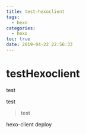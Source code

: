 ```yaml
---
title: test-hexoclient
tags:
  - hexo
categories:
  - hexo
toc: true
date: 2019-04-22 22:56:33
---
```


# testHexoclient

test


test

> test



hexo-client deploy